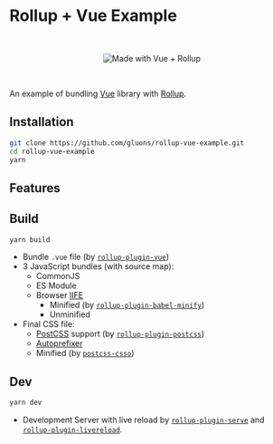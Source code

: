 # Rollup + Vue Example

<br>
<p align="center">
	<img src="https://img.shields.io/badge/Made%20with-%F0%9F%96%96%20Vue%20%26%20Rollup-4fc08d.svg?style=for-the-badge" alt="Made with Vue + Rollup">
</p>
<br>

An example of bundling [Vue](https://vuejs.org/) library with [Rollup](http://rollupjs.org/).

## Installation

```bash
git clone https://github.com/gluons/rollup-vue-example.git
cd rollup-vue-example
yarn
```

## Features

## Build

```bash
yarn build
```

- Bundle `.vue` file (by [`rollup-plugin-vue`](https://github.com/vuejs/rollup-plugin-vue))
- 3 JavaScript bundles (with source map):
  - CommonJS
  - ES Module
  - Browser [IIFE](https://developer.mozilla.org/en-US/docs/Glossary/IIFE)
    - Minified (by [`rollup-plugin-babel-minify`](https://github.com/Comandeer/rollup-plugin-babel-minify))
    - Unminified
- Final CSS file:
  - [PostCSS](http://postcss.org/) support (by [`rollup-plugin-postcss`](https://github.com/egoist/rollup-plugin-postcss))
  - [Autoprefixer](https://github.com/postcss/autoprefixer)
  - Minified (by [`postcss-csso`](https://github.com/lahmatiy/postcss-csso))

## Dev

```bash
yarn dev
```

- Development Server with live reload by [`rollup-plugin-serve`](https://github.com/thgh/rollup-plugin-serve) and [`rollup-plugin-livereload`](https://github.com/thgh/rollup-plugin-livereload).
